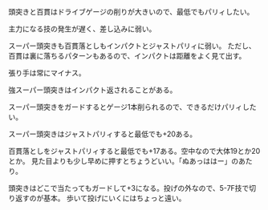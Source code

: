 頭突きと百貫はドライブゲージの削りが大きいので、最低でもパリィしたい。

主力になる技の発生が遅く、差し込みに弱い。

スーパー頭突きも百貫落としもインパクトとジャストパリィに弱い。
ただし、百貫は裏に落ちるパターンもあるので、インパクトは距離をよく見て出す。

張り手は常にマイナス。

強スーパー頭突きはインパクト返されることがある。

スーパー頭突きをガードするとゲージ1本削られるので、できるだけパリィしたい。

スーパー頭突きはジャストパリィすると最低でも+20ある。

百貫落としをジャストパリィすると最低でも+17ある。空中なので大体19とか20とか。
見た目よりも少し早めに押すとちょうどいい。「ぬあっははー」のあたり。

頭突きはどこで当たってもガードして+3になる。投げの外なので、5-7F技で切り返すのが基本。
歩いて投げにいくにはちょっと遠い。
